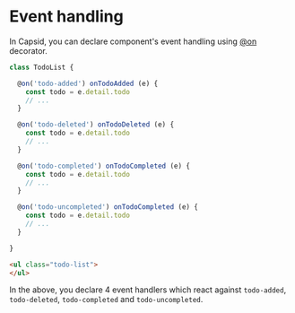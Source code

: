 # Event handling

In Capsid, you can declare component's event handling using [@on](../api/decorators.md#on) decorator.

```js
class TodoList {

  @on('todo-added') onTodoAdded (e) {
    const todo = e.detail.todo
    // ...
  }

  @on('todo-deleted') onTodoDeleted (e) {
    const todo = e.detail.todo
    // ...
  }

  @on('todo-completed') onTodoCompleted (e) {
    const todo = e.detail.todo
    // ...
  }

  @on('todo-uncompleted') onTodoCompleted (e) {
    const todo = e.detail.todo
    // ...
  }

}
```

```html
<ul class="todo-list">
</ul>
```

In the above, you declare 4 event handlers which react against `todo-added`, `todo-deleted`, `todo-completed` and `todo-uncompleted`.
